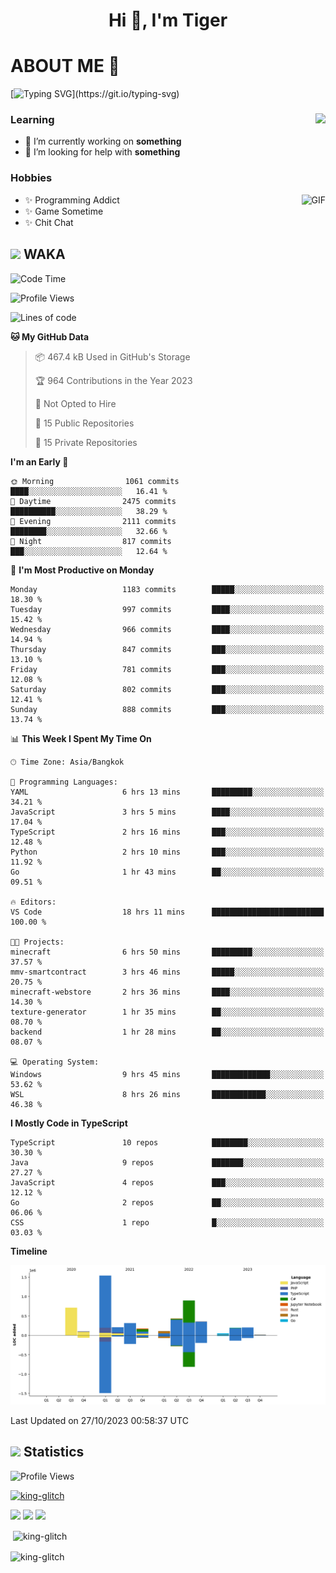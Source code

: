 <h1 align="center">Hi 👋, I'm Tiger</h1>




# ABOUT ME 💬

[![Typing SVG](https://readme-typing-svg.herokuapp.com?color=22F771&vCenter=true&lines=A+perssionate+developer+from+nowhere.)](https://git.io/typing-svg)

<div>
 <img align="right" src="https://spotify-github-profile.vercel.app/api/view?uid=12129734423&cover_image=false&theme=default&bar_color=22d016&bar_color_cover=true" />
 <h3>Learning</h3>
 
 <ul>
  <li>🔭 I’m currently working on <b>something</b></li>
  <li>🤝 I’m looking for help with <b>something</b></li>
 </ul>
 
</div>
<div>
 <h3>Hobbies</h3>
 <img align="right" height="475px"  alt="GIF" src="https://i.pinimg.com/originals/1f/b7/db/1fb7dbee557e5ed509f7517da8a84d58.gif" />
 <ul>
  <li>✨ Programming Addict</li>
  <li>✨ Game Sometime</li>
  <li>✨ Chit Chat</li>
 </ul>
 
</div>



## <img height="40" src="https://raw.githubusercontent.com/innng/innng/master/assets/kyubey.gif"/> WAKA

<!--START_SECTION:waka-->
![Code Time](http://img.shields.io/badge/Code%20Time-1%2C628%20hrs%2034%20mins-blue)

![Profile Views](http://img.shields.io/badge/Profile%20Views-7-blue)

![Lines of code](https://img.shields.io/badge/From%20Hello%20World%20I%27ve%20Written-5.3%20million%20lines%20of%20code-blue)

**🐱 My GitHub Data** 

> 📦 467.4 kB Used in GitHub's Storage 
 > 
> 🏆 964 Contributions in the Year 2023
 > 
> 🚫 Not Opted to Hire
 > 
> 📜 15 Public Repositories 
 > 
> 🔑 15 Private Repositories 
 > 
**I'm an Early 🐤** 

```text
🌞 Morning                1061 commits        ████░░░░░░░░░░░░░░░░░░░░░   16.41 % 
🌆 Daytime                2475 commits        ██████████░░░░░░░░░░░░░░░   38.29 % 
🌃 Evening                2111 commits        ████████░░░░░░░░░░░░░░░░░   32.66 % 
🌙 Night                  817 commits         ███░░░░░░░░░░░░░░░░░░░░░░   12.64 % 
```
📅 **I'm Most Productive on Monday** 

```text
Monday                   1183 commits        █████░░░░░░░░░░░░░░░░░░░░   18.30 % 
Tuesday                  997 commits         ████░░░░░░░░░░░░░░░░░░░░░   15.42 % 
Wednesday                966 commits         ████░░░░░░░░░░░░░░░░░░░░░   14.94 % 
Thursday                 847 commits         ███░░░░░░░░░░░░░░░░░░░░░░   13.10 % 
Friday                   781 commits         ███░░░░░░░░░░░░░░░░░░░░░░   12.08 % 
Saturday                 802 commits         ███░░░░░░░░░░░░░░░░░░░░░░   12.41 % 
Sunday                   888 commits         ███░░░░░░░░░░░░░░░░░░░░░░   13.74 % 
```


📊 **This Week I Spent My Time On** 

```text
🕑︎ Time Zone: Asia/Bangkok

💬 Programming Languages: 
YAML                     6 hrs 13 mins       █████████░░░░░░░░░░░░░░░░   34.21 % 
JavaScript               3 hrs 5 mins        ████░░░░░░░░░░░░░░░░░░░░░   17.04 % 
TypeScript               2 hrs 16 mins       ███░░░░░░░░░░░░░░░░░░░░░░   12.48 % 
Python                   2 hrs 10 mins       ███░░░░░░░░░░░░░░░░░░░░░░   11.92 % 
Go                       1 hr 43 mins        ██░░░░░░░░░░░░░░░░░░░░░░░   09.51 % 

🔥 Editors: 
VS Code                  18 hrs 11 mins      █████████████████████████   100.00 % 

🐱‍💻 Projects: 
minecraft                6 hrs 50 mins       █████████░░░░░░░░░░░░░░░░   37.57 % 
mmv-smartcontract        3 hrs 46 mins       █████░░░░░░░░░░░░░░░░░░░░   20.75 % 
minecraft-webstore       2 hrs 36 mins       ████░░░░░░░░░░░░░░░░░░░░░   14.30 % 
texture-generator        1 hr 35 mins        ██░░░░░░░░░░░░░░░░░░░░░░░   08.70 % 
backend                  1 hr 28 mins        ██░░░░░░░░░░░░░░░░░░░░░░░   08.07 % 

💻 Operating System: 
Windows                  9 hrs 45 mins       █████████████░░░░░░░░░░░░   53.62 % 
WSL                      8 hrs 26 mins       ████████████░░░░░░░░░░░░░   46.38 % 
```

**I Mostly Code in TypeScript** 

```text
TypeScript               10 repos            ████████░░░░░░░░░░░░░░░░░   30.30 % 
Java                     9 repos             ███████░░░░░░░░░░░░░░░░░░   27.27 % 
JavaScript               4 repos             ███░░░░░░░░░░░░░░░░░░░░░░   12.12 % 
Go                       2 repos             ██░░░░░░░░░░░░░░░░░░░░░░░   06.06 % 
CSS                      1 repo              █░░░░░░░░░░░░░░░░░░░░░░░░   03.03 % 
```



**Timeline**

![Lines of Code chart](https://raw.githubusercontent.com/king-glitch/king-glitch/main/assets/bar_graph.png)


 Last Updated on 27/10/2023 00:58:37 UTC
<!--END_SECTION:waka-->
## <img height="40" src="https://raw.githubusercontent.com/innng/innng/master/assets/kyubey.gif"/> Statistics
![Profile Views](https://komarev.com/ghpvc/?username=king-glitch)  

<p align="left"> 
 <a href="https://github.com/ryo-ma/github-profile-trophy">
  <img src="https://github-profile-trophy.vercel.app/?username=king-glitch&theme=dracula" alt="king-glitch" />
 </a> </p>

![](https://github-profile-summary-cards.vercel.app/api/cards/profile-details?username=king-glitch&theme=dracula)
![](https://github-profile-summary-cards.vercel.app/api/cards/stats?username=king-glitch&theme=dracula) 
![](https://github-profile-summary-cards.vercel.app/api/cards/productive-time?username=king-glitch&theme=dracula)


<p>&nbsp;<img align="center" src="https://github-readme-stats.vercel.app/api?username=king-glitch&theme=dracula" alt="king-glitch" /></p>

<p><img align="center" src="https://github-readme-streak-stats.herokuapp.com/?user=king-glitch&theme=dracula" alt="king-glitch" /></p>

